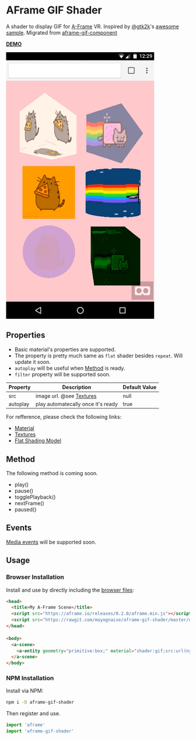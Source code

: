 # AFrame GIF Shader

A shader to display GIF for [A-Frame](https://aframe.io) VR. Inspired by [@gtk2k](https://github.com/gtk2k)'s [awesome sample](https://github.com/gtk2k/gtk2k.github.io/tree/master/animation_gif). Migrated from [aframe-gif-component](https://github.com/mayognaise/aframe-gif-component)


**[DEMO](https://mayognaise.github.io/aframe-gif-shader/basic/index.html)**

![example](example.gif)


## Properties

- Basic material's properties are supported.
- The property is pretty much same as `flat` shader besides `repeat`. Will update it soon.
- `autoplay` will be useful when [Method](#method) is ready.
- `filter` property will be supported soon.

| Property | Description | Default Value |
| -------- | ----------- | ------------- |
|src|image url. @see [Textures](https://aframe.io/docs/components/material.html#Textures)|null|
|autoplay|play automatecally once it's ready|true|

For refference, please check the following links:
- [Material](https://aframe.io/docs/components/material.html)
- [Textures](https://aframe.io/docs/components/material.html#Textures)
- [Flat Shading Model](https://aframe.io/docs/core/shaders.html#Flat-Shading-Model)


## Method

The following method is coming soon.

- play()
- pause()
- togglePlayback()
- nextFrame()
- paused()


## Events

[Media events](https://developer.mozilla.org/en-US/docs/Web/Guide/Events/Media_events) will be supported soon.


## Usage

### Browser Installation

Install and use by directly including the [browser files](dist):

```html
<head>
  <title>My A-Frame Scene</title>
  <script src="https://aframe.io/releases/0.2.0/aframe.min.js"></script>
  <script src="https://rawgit.com/mayognaise/aframe-gif-shader/master/dist/aframe-gif-shader.min.js"></script>
</head>

<body>
  <a-scene>
    <a-entity geometry="primitive:box;" material="shader:gif;src:url(nyancat.gif);color:green;opacity:.8"></a-entity>
  </a-scene>
</body>
```

### NPM Installation

Install via NPM:

```bash
npm i -D aframe-gif-shader
```

Then register and use.

```js
import 'aframe'
import 'aframe-gif-shader'
```




